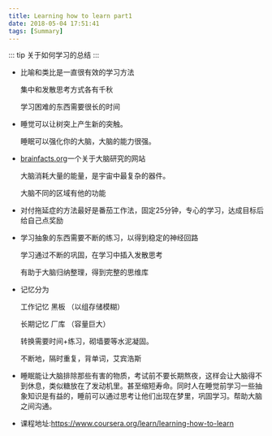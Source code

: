 ```yaml
---
title: Learning how to learn part1
date: 2018-05-04 17:51:41
tags: [Summary]
---
```



::: tip
关于如何学习的总结
:::

- 比喻和类比是一直很有效的学习方法

  集中和发散思考方式各有千秋

  学习困难的东西需要很长的时间

- 睡觉可以让树突上产生新的突触。

  睡眠可以强化你的大脑，大脑的能力很强。

- [brainfacts.org](http://www.brainfacts.org/)一个关于大脑研究的网站

  大脑消耗大量的能量，是宇宙中最复杂的器件。

  大脑不同的区域有他的功能

- 对付拖延症的方法最好是番茄工作法，固定25分钟，专心的学习，达成目标后给自己点奖励

- 学习抽象的东西需要不断的练习，以得到稳定的神经回路

  学习通过不断的巩固，在学习中插入发散思考

  有助于大脑归纳整理，得到完整的思维库

- 记忆分为

  工作记忆  黑板 （以组存储模糊）

  长期记忆  厂库 （容量巨大）

  转换需要时间+练习，砌墙要等水泥凝固。

  不断地，隔时重复，背单词，艾宾浩斯

- 睡眠能让大脑排除那些有害的物质，考试前不要长期熬夜，这样会让大脑得不到休息，类似糖放在了发动机里。甚至缩短寿命。同时人在睡觉前学习一些抽象知识是有益的，睡前可以通过思考让他们出现在梦里，巩固学习。帮助大脑之间沟通。

- 课程地址:<https://www.coursera.org/learn/learning-how-to-learn>
